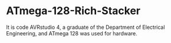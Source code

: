 # ATmega-128-Rich-Stacker
It is code AVRstudio 4, a graduate of the Department of Electrical Engineering, and ATmega 128 was used for hardware.

